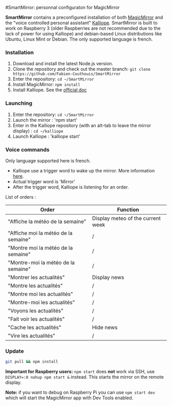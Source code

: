 #SmartMirror: personnal configuraton for MagicMirror 


**SmartMirror** contains a preconfigured installation of both [MagicMirror](https://github.com/MichMich/MagicMirror) and the 
"voice controlled personal assistant" [Kalliope](https://github.com/kalliope-project/kalliope/blob/master/Docs/installation.md).
SmartMirror is built to work on Raspberry 3 (older Raspberries are not recommended due to the lack of power for using Kalliope) and debian-based Linux distributions like Ubuntu,
Linux Mint or Debian. The only supported language is french.


### Installation

1. Download and install the latest Node.js version.
2. Clone the repository and check out the master branch: `git clone https://github.com/Fabien-Couthouis/SmartMirror`
3. Enter the repository: `cd ~/SmartMirror`
4. Install MagicMirror: `npm install`
5. Install Kalliope. See the [official doc](https://github.com/kalliope-project/kalliope/blob/master/Docs/installation.md)

### Launching
1. Enter the repository: `cd ~/SmartMirror`
2. Launch the mirror : 'npm start'
3. Enter in the Kalliope repository (with an alt-tab to leave the mirror display) : `cd ~/kalliope`
4. Launch Kalliope : 'kalliope start'

### Voice commands
Only language supported here is french.
- Kalliope use a trigger word to wake up the mirror. More information [here](https://github.com/kalliope-project/kalliope/blob/master/Docs/settings.mdhttps://github.com/kalliope-project/kalliope/blob/master/Docs/settings.md).
- Actual trigger word is 'Mirror'
- After the trigger word, Kalliope is listening for an order.

List of orders :

|Order                                       | Function        |
------------------------------------------|----------------|
"Affiche la météo de la semaine" | Display meteo of the current week  
"Affiche moi la météo de la semaine"| /
"Montre moi la météo de la semaine" |  /         
"Montre-moi la météo de la semaine" |  /               
"Montrer les actualités"    | Display news    
"Montre les actualités"    |   /              
"Montre moi les actualités"  |  /               
"Montre-moi les actualités"  |   /              
"Voyons les actualités"    |   /              
"Fait voir les actualités"     |   /              
"Cache les actualités"   | Hide news       
"Vire les actualités"  |       /          




### Update


```bash
git pull && npm install
```

**Important for Raspberry users:** `npm start` does **not** work via SSH, use `DISPLAY=:0 nohup npm start &` instead. This starts the mirror on the remote display.

**Note:** if you want to debug on Raspberry Pi you can use `npm start dev` which will start the MagicMirror app with Dev Tools enabled.

